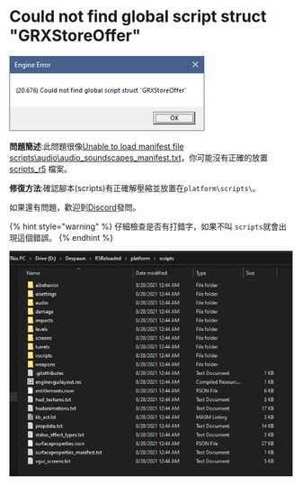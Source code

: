 # Could not find global script struct "GRXStoreOffer"

![](../../.gitbook/assets/image%20%284%29.png)

  
**問題簡述**:‌此問題很像[Unable to load manifest file scripts\audio\audio\_soundscapes\_manifest.txt](unable-to-load-manifest-file-audio.md)，你可能沒有正確的放置[scripts\_r5](https://github.com/Mauler125/scripts_r5) 檔案。‌

**修復方法**:確認腳本\(scripts\)有正確解壓縮並放置在`platform\scripts\`。‌‌

如果還有問題，歡迎到[Discord](https://discord.gg/JPb3NAWChv)發問。

{% hint style="warning" %}
仔細檢查是否有打錯字，如果不叫 `scripts`就會出現這個錯誤。
{% endhint %}

![&#x5982;&#x679C;&#x4F60;&#x7684;scripts&#x7684;&#x8CC7;&#x6599;&#x593E;&#x8DEF;&#x5F91;&#x4EE5;&#x53CA;&#x6A94;&#x6848;&#x5167;&#x5BB9;&#x50CF;&#x9019;&#x6A23;&#xFF0C;&#x4F60;&#x505A;&#x5C0D;&#x4E86;!](../../.gitbook/assets/image%20%289%29.png)



